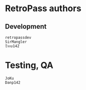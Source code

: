 # RetroPass authors

## Development
	retropassdev
	SirMangler
	𝔇𝔞𝔫𝔭142

# Testing, QA
	JoKu
	Danp142